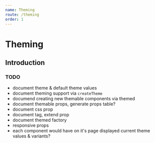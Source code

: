 ```yaml
---
name: Theming
route: /theming
order: 1
---
```


# Theming

## Introduction

### TODO

* document theme & default theme values
* document theming support via `createTheme`
* documend creating new themable components via themed
* document themable props, generate props table?
* document css prop
* document tag, extend prop
* document themed factory
* responsive props
* each component would have on it's page displayed current theme values & variants?

